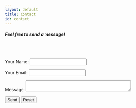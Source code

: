 ```yaml
---
layout: default
title: Contact
id: contact
---
```

<h5>Feel free to send a message!</h5>

<br>

<br>

<form name="contact" method="POST" data-netlify="true">
    <p>
        <label> Your Name: <input type="text" name="name"/> </label>
    </p>
    <p>
        <label> Your Email: <input type="email" name="email"/> </label>
    </p>
    <p>
        Message:
        <textarea name:"message" id="message" cols="40" rows="2"></textarea>
    </p>
    <p>
        <button type="submit"> Send</button>
        <button type="reset"> Reset</button>
    </p>
</form>

